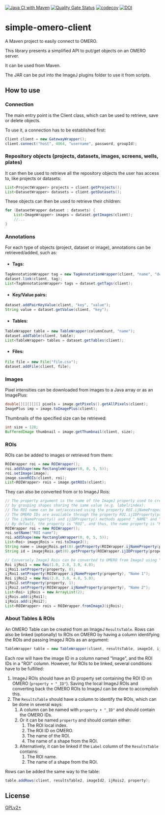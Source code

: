 [![Java CI with Maven](https://github.com/GReD-Clermont/simple-omero-client/actions/workflows/maven.yml/badge.svg)](https://github.com/GReD-Clermont/simple-omero-client/actions/workflows/maven.yml)
[![Quality Gate Status](https://sonarcloud.io/api/project_badges/measure?project=GReD-Clermont_simple-omero-client&metric=alert_status)](https://sonarcloud.io/summary/new_code?id=GReD-Clermont_simple-omero-client)
[![codecov](https://codecov.io/gh/GReD-Clermont/simple-omero-client/branch/main/graph/badge.svg)](https://codecov.io/gh/GReD-Clermont/simple-omero-client)
[![DOI](https://img.shields.io/badge/DOI-10.12688%2Ff1000research.110385.2-GREEN)](https://doi.org/10.12688/f1000research.110385.2)

# simple-omero-client

A Maven project to easily connect to OMERO.

This library presents a simplified API to put/get objects on an OMERO server.
<p>It can be used from Maven.
<p>The JAR can be put into the ImageJ plugins folder to use it from scripts.

## How to use

### Connection

The main entry point is the Client class, which can be used to retrieve, save or delete objects.

<p>To use it, a connection has to be established first:

```java
Client client = new GatewayWrapper();
client.connect("host", 4064, "username", password, groupId);
```

### Repository objects (projects, datasets, images, screens, wells, plates)

It can then be used to retrieve all the repository objects the user has access to, like projects or datasets:

```java
List<ProjectWrapper> projects = client.getProjects();
List<DatasetWrapper> datasets = client.getDatasets();
```

These objects can then be used to retrieve their children:

```java
for (DatasetWrapper dataset : datasets) {
    List<ImageWrapper> images = dataset.getImages(client);
    //...
}
```

### Annotations

For each type of objects (project, dataset or image), annotations can be retrieved/added, such as:

* #### Tags:

```java
TagAnnotationWrapper tag = new TagAnnotationWrapper(client, "name", "description");
dataset.link(client, tag);
List<TagAnnotationWrapper> tags = dataset.getTags(client);
```

* #### Key/Value pairs:

```java
dataset.addPairKeyValue(client, "key", "value");
String value = dataset.getValue(client, "key");
```

* #### Tables:

```java
TableWrapper table = new TableWrapper(columnCount, "name");
dataset.addTable(client, table);
List<TableWrapper> tables = dataset.getTables(client);
```

* #### Files:

```java
File file = new File("file.csv");
dataset.addFile(client, file);
```

### Images

Pixel intensities can be downloaded from images to a Java array or as an ImagePlus:

```java
double[][][][][] pixels = image.getPixels().getAllPixels(client);
ImagePlus imp = image.toImagePlus(client);
```

Thumbnails of the specified size can be retrieved:

```java
int size = 128;
BufferedImage thumbnail = image.getThumbnail(client, size);
```

### ROIs

ROIs can be added to images or retrieved from them:

```java
ROIWrapper roi = new ROIWrapper();
roi.addShape(new RectangleWrapper(0, 0, 5, 5));
roi.setImage(image);
image.saveROIs(client, roi);
List<ROIWrapper> rois = image.getROIs(client);
```

They can also be converted from or to ImageJ Rois:

```java
// The property argument is the name of the ImageJ property used to create 3D/4D ROIs in OMERO, 
// by grouping shapes sharing the same value (e.g. label/index).
// The ROI name can be set/accessed using the property ROI.ijNameProperty(property).
// The OMERO IDs are available through the property ROI.ijIDProperty(property).
// The ijNameProperty() and ijIDProperty() methods append "_NAME" and "_ID" to the property (respectively).
// By default, the property is "ROI", and thus, the name property is "ROI_NAME" and the ID property, "ROI_ID".
ROIWrapper roi = new ROIWrapper();
roi.setName("ROI name");
roi.addShape(new RectangleWrapper(0, 0, 5, 5));
List<Roi> imagejRois = roi.toImageJ();
String name = imagejRois.get(0).getProperty(ROIWrapper.ijNameProperty(property));
String id = imagejRois.get(0).getProperty(ROIWrapper.ijIDProperty(property));

// Conversely ImageJ Rois can be converted to OMERO from ImageJ using "ROI::fromImageJ"
Roi ijRoi1 = new Roi(1.0, 2.0, 3.0, 4.0);
ijRoi1.setProperty(property, 0);
ijRoi1.setProperty(ROIWrapper.ijNameProperty(property), "Name 1");
Roi ijRoi2 = new Roi(2.0, 3.0, 4.0, 5.0);
ijRoi2.setProperty(property, 1);
ijRoi2.setProperty(ROIWrapper.ijNameProperty(property), "Name 2");
List<Roi> ijRois = new ArrayList(2);
ijRois.add(ijRoi1);
ijRois.add(ijRoi2);
List<ROIWrapper> rois = ROIWrapper.fromImageJ(ijRois);
```

### About Tables & ROIs

An OMERO Table can be created from an ImageJ `ResultsTable`.
Rows can also be linked (optionally) to ROIs on OMERO by having a column identifying the ROIs and passing ImageJ ROIs as
an argument:

```java
TableWrapper table = new TableWrapper(client, resultsTable, imageId, ijRois, property);
```

Each row will have the image ID in a column named "Image", and the ROI IDs in a "ROI" column.
However, for ROIs to be linked, several conditions have to be fulfilled:

1. ImageJ ROIs should have an ID property set containing the ROI ID on OMERO (`property + "_ID"`). Saving the local
   ImageJ ROIs and converting back the OMERO ROIs to ImageJ can be done to accomplish this.
2. The `ResultsTable` should have a column to identify the ROIs, which can be done in several ways:
    1. A column can be named with `property + "_ID"` and should contain the OMERO IDs.
    2. Or it can be named `property` and should contain either:
        1. The ROI local index.
        2. The ROI ID on OMERO.
        3. The name of the ROI.
        4. The name of a shape from the ROI.
    3. Alternatively, it can be linked if the `Label` column of the `ResultsTable` contains:
        1. The ROI name.
        2. The name of a shape from the ROI.

Rows can be added the same way to the table:

```java
table.addRows(client, resultsTable2, imageId2, ijRois2, property);
```

## License

[GPLv2+](https://choosealicense.com/licenses/gpl-2.0/)
